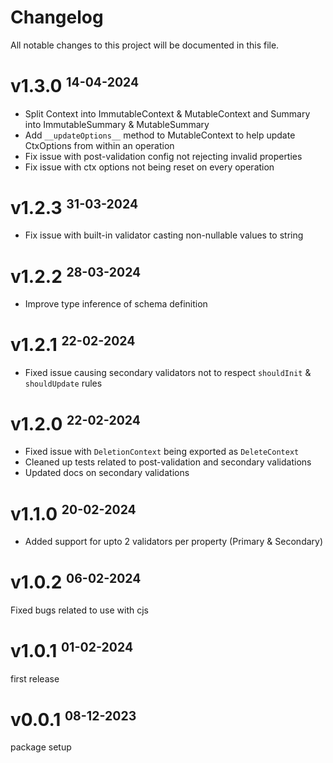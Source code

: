 # Changelog

All notable changes to this project will be documented in this file.

# v1.3.0 <small><sup>14-04-2024</sup></small>

- Split Context into ImmutableContext & MutableContext and Summary into ImmutableSummary & MutableSummary
- Add `__updateOptions__` method to MutableContext to help update CtxOptions from within an operation
- Fix issue with post-validation config not rejecting invalid properties
- Fix issue with ctx options not being reset on every operation

# v1.2.3 <small><sup>31-03-2024</sup></small>

- Fix issue with built-in validator casting non-nullable values to string

# v1.2.2 <small><sup>28-03-2024</sup></small>

- Improve type inference of schema definition

# v1.2.1 <small><sup>22-02-2024</sup></small>

- Fixed issue causing secondary validators not to respect `shouldInit` & `shouldUpdate` rules

# v1.2.0 <small><sup>22-02-2024</sup></small>

- Fixed issue with `DeletionContext` being exported as `DeleteContext`
- Cleaned up tests related to post-validation and secondary validations
- Updated docs on secondary validations

# v1.1.0 <small><sup>20-02-2024</sup></small>

- Added support for upto 2 validators per property (Primary & Secondary)

# v1.0.2 <small><sup>06-02-2024</sup></small>

Fixed bugs related to use with cjs

# v1.0.1 <small><sup>01-02-2024</sup></small>

first release

# v0.0.1 <small><sup>08-12-2023</sup></small>

package setup
